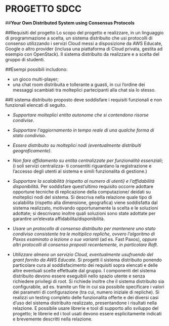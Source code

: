 # PROGETTO SDCC
##**Your Own Distributed System using Consensus Protocols**

##Requisiti del progetto
Lo scopo del progetto e realizzare, in un linguaggio di programmazione a scelta, un sistema distribuito che
usi protocolli di consenso utilizzando i servizi Cloud messi a disposizione da AWS Educate, Google o altro
provider (inclusa una piattaforma di Cloud privata, gestita ad esempio con OpenStack).
Il sistema distribuito da realizzare e a scelta del gruppo di studenti. 

##Esempi possibili includono:
- un gioco multi-player;
- una chat room distribuita e tollerante a guasti, in cui l’ordine dei messaggi scambiati tra molteplici
partecipanti alla chat sia lo stesso.

##Il sistema distribuito proposto deve soddisfare i requisiti funzionali e non funzionali elencati di seguito.
- *Supportare molteplici entita autonome che si contendono risorse condivise*.
- *Supportare l’aggiornamento in tempo reale di una qualche forma di stato condiviso*.
- *Essere distribuito su molteplici nodi (eventualmente distribuiti geograficamente)*.
- *Non fare affidamento su entita centralizzate per funzionalità essenziali*; (i soli servizi centralizza- 
ti consentiti riguardano la registrazione e l’accesso degli utenti al sistema e simili funzionalita di gestione.)
- *Supportare la scalabilità (rispetto al numero di utenti) e l’affidabilità disponibilità*. Per soddisfare 
quest’ultimo requisito occorre adottare opportune tecniche di replicazione della computazione/ deidati
su molteplici nodi del sistema. Si descriva nella relazione quale tipo di scalabilita (rispetto alla
dimensione, geografica) viene soddisfatta dal sistema realizzato, motivando opportunamente la scelta
e le soluzioni adottate; si descrivano inoltre quali soluzioni sono state adottate per garantire un’elevata
affidabilita/disponibilità.
- *Usare un protocollo di consenso distribuito per mantenere uno stato condiviso consistente tra le moltiplico
repliche, ovvero l’algoritmo di Paxos esaminato a lezione o sue varianti* (ad es. Fast Paxos),
*oppure altri protocolli di consenso proposti recentemente, in particolare Raft*.

- *Utilizzare almeno un servizio Cloud, eventualmente usufruendo del grant fornito da AWS Educate*.
Si progetti il sistema distribuito ponendo particolare cura al soddisfacimento dei requisiti sopra elencati
e delle altre eventuali scelte effettuate dal gruppo. I componenti del sistema distribuito devono essere eseguibili
nello spazio utente e senza richiedere privilegi di root. Si richiede inoltre che il sistema distribuito sia
configurabile, ad es. tramite un file in cui sia possibile specificare i valori dei parametri di configurazione
(tra cui, numero iniziale di repliche).
Si realizzi un testing completo delle funzionalita offerte e dei diversi casi d’uso del sistema distribuito realizzato, presentandone i risultati nella relazione.
E possibile usare librerie e tool di supporto allo sviluppo del progetto; le librerie ed i tool usati devono essere esplicitamente indicati e brevemente descritti nella relazione.

